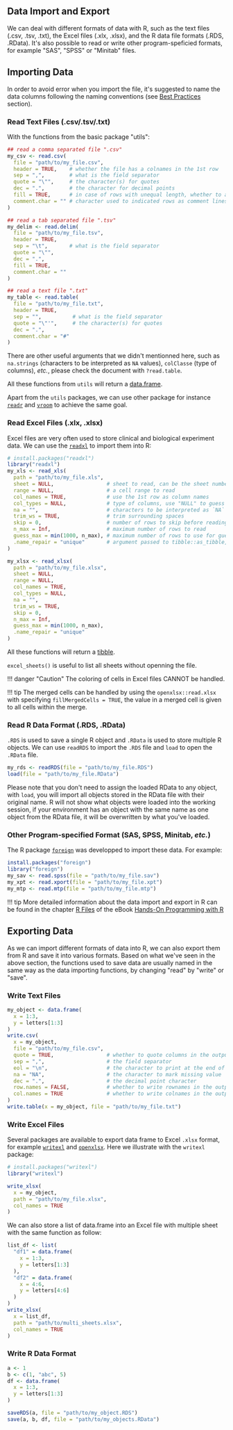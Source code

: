 ## Data Import and Export

We can deal with different formats of data with R, such as
the text files (.csv, .tsv, .txt), the Excel files (.xlx, .xlsx), and the R data file formats (.RDS, .RData).
It's also possible to read or write other program-speficied formats, for example
"SAS", "SPSS" or "Minitab" files.


## Importing Data

In order to avoid error when you import the file,
it's suggested to name the data columns following the naming conventions (see [Best Practices](r04_bestpractices.md) section).

### Read Text Files (.csv/.tsv/.txt)

With the functions from the basic package "utils":

```r
## read a comma separated file ".csv"
my_csv <- read.csv(
  file = "path/to/my_file.csv",
  header = TRUE,    # whether the file has a colnames in the 1st row
  sep = ",",        # what is the field separator
  quote = "\"",     # the character(s) for quotes
  dec = ".",        # the character for decimal points
  fill = TRUE,      # in case of rows with unequal length, whether to add empty field
  comment.char = "" # character used to indicated rows as comment lines, use empty string to turn off the interpretation of comment lines
)

## read a tab separated file ".tsv"
my_delim <- read.delim(
  file = "path/to/my_file.tsv",
  header = TRUE,
  sep = "\t",       # what is the field separator
  quote = "\"",
  dec = ".",
  fill = TRUE,
  comment.char = ""
)

## read a text file ".txt"
my_table <- read.table(
  file = "path/to/my_file.txt",
  header = TRUE,
  sep = "",          # what is the field separator
  quote = "\"'",     # the character(s) for quotes
  dec = ".",
  comment.char = "#"
)
```

There are other useful arguments that we didn't mentionned here,
such as `na.strings` (characters to be interpreted as `NA` values), `colClasse` (type of columns), *etc.*, 
please check the document with `?read.table`.

All these functions from `utils` will return a [data.frame](r06_df_matrices.md).

Apart from the `utils` packages, we can use other package for instance 
<code>[readr](https://cran.r-project.org/web/packages/readr/index.html)</code> and
<code>[vroom](https://cran.r-project.org/web/packages/vroom/index.html)</code> to achieve the same goal.


### Read Excel Files (.xlx, .xlsx)

Excel files are very often used to store clinical and biological experiment data.
We can use the <code>[readxl](https://cran.r-project.org/web/packages/readxl/index.html)</code>
to import them into R:

```r
# install.packages("readxl")
library("readxl")
my_xls <- read_xls(
  path = "path/to/my_file.xls",
  sheet = NULL,                 # sheet to read, can be the sheet number or the sheet name
  range = NULL,                 # a cell range to read
  col_names = TRUE,             # use the 1st row as column names
  col_types = NULL,             # type of columns, use "NULL" to guess automatically the type of each column
  na = "",                      # characters to be interpreted as `NA` values
  trim_ws = TRUE,               # trim surrounding spaces
  skip = 0,                     # number of rows to skip before reading
  n_max = Inf,                  # maximum number of rows to read
  guess_max = min(1000, n_max), # maximum number of rows to use for guessing column type
  .name_repair = "unique"       # argument passed to tibble::as_tibble, default is to ensure unique and not empty column names
)

my_xlsx <- read_xlsx(
  path = "path/to/my_file.xlsx",
  sheet = NULL,
  range = NULL,
  col_names = TRUE,
  col_types = NULL,
  na = "",
  trim_ws = TRUE,
  skip = 0,
  n_max = Inf,
  guess_max = min(1000, n_max),
  .name_repair = "unique"
)

```

All these functions will return a [tibble](https://tibble.tidyverse.org/reference/tibble-package.html).

`excel_sheets()` is useful to list all sheets without openning the file.

!!! danger "Caution"
    The coloring of cells in Excel files CANNOT be handled.

!!! tip
    The merged cells can be handled by using the `openxlsx::read.xlsx` with specifying `fillMergedCells = TRUE`,
    the value in a merged cell is given to all cells within the merge.

### Read R Data Format (.RDS, .RData)

`.RDS` is used to save a single R object and `.RData` is used to store multiple R objects.
We can use `readRDS` to import the `.RDS` file and `load` to open the `.RData` file.

```r
my_rds <- readRDS(file = "path/to/my_file.RDS")
load(file = "path/to/my_file.RData")
```

Please note that you don't need to assign the loaded RData to any object,
with `load`, you will import all objects stored in the RData file with their original name.
R will not show what objects were loaded into the working session,
if your environment has an object with the same name as one object from the RData file,
it will be overwritten by what you've loaded.

### Other Program-specified Format (SAS, SPSS, Minitab, *etc.*)

The R package <code>[foreign](https://cran.r-project.org/web/packages/foreign/index.html)</code>
was developped to import these data. For example:

```r
install.packages("foreign")
library("foreign")
my_sav <- read.spss(file = "path/to/my_file.sav")
my_xpt <- read.xport(file = "path/to/my_file.xpt")
my_mtp <- read.mtp(file = "path/to/my_file.mtp")
```

!!! tip
    More detailed information about the data import and export in R can be found in the chapter [R Files](https://rstudio-education.github.io/hopr/dataio.html) of the eBook [Hands-On Programming with R](https://rstudio-education.github.io/hopr/)


## Exporting Data

As we can import different formats of data into R, we can also export them from R and save it into various formats.
Based on what we've seen in the above section, the functions used to save data are usually named in the same way as the data importing functions, by changing "read" by "write" or "save".

### Write Text Files

```r
my_object <- data.frame(
  x = 1:3,
  y = letters[1:3]
)
write.csv(
  x = my_object,
  file = "path/to/my_file.csv",
  quote = TRUE,                 # whether to quote columns in the output file
  sep = ",",                    # the field separator
  eol = "\n",                   # the character to print at the end of the line
  na = "NA",                    # the character to mark missing value
  dec = ".",                    # the decimal point character
  row.names = FALSE,            # whether to write rownames in the output file
  col.names = TRUE              # whether to write colnames in the output file
)
write.table(x = my_object, file = "path/to/my_file.txt")
```

### Write Excel Files

Several packages are available to export data frame to Excel `.xlsx` format, for example 
<code>[writexl](https://cran.r-project.org/web/packages/writexl/index.html)</code> and
<code>[openxlsx](https://cran.r-project.org/web/packages/openxlsx/index.html)</code>.
Here we illustrate with the `writexl` package:

```r
# install.packages("writexl")
library("writexl")

write_xlsx(
  x = my_object,
  path = "path/to/my_file.xlsx",
  col_names = TRUE
)
```

We can also store a list of data.frame into an Excel file with multiple sheet with the same function as follow: 

```r
list_df <- list(
  "df1" = data.frame(
    x = 1:3,
    y = letters[1:3]
  ),
  "df2" = data.frame(
    x = 4:6,
    y = letters[4:6]
  )
)
write_xlsx(
  x = list_df,
  path = "path/to/multi_sheets.xlsx",
  col_names = TRUE
)
```

### Write R Data Format

```r
a <- 1
b <- c(1, "abc", 5)
df <- data.frame(
  x = 1:3,
  y = letters[1:3]
)

saveRDS(a, file = "path/to/my_object.RDS")
save(a, b, df, file = "path/to/my_objects.RData")
```
